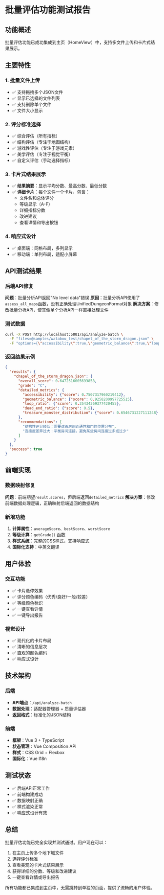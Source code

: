# 批量评估功能测试报告

## 功能概述

批量评估功能已成功集成到主页（HomeView）中，支持多文件上传和卡片式结果展示。

## 主要特性

### 1. 批量文件上传
- ✅ 支持拖拽多个JSON文件
- ✅ 显示已选择的文件列表
- ✅ 支持删除单个文件
- ✅ 文件大小显示

### 2. 评分标准选择
- ✅ 综合评估（所有指标）
- ✅ 结构评估（专注于地图结构）
- ✅ 游戏性评估（专注于游戏元素）
- ✅ 美学评估（专注于视觉平衡）
- ✅ 自定义评估（手动选择指标）

### 3. 卡片式结果展示
- ✅ **结果摘要**：显示平均分数、最高分数、最低分数
- ✅ **详细卡片**：每个文件一个卡片，包含：
  - 文件名和总体评分
  - 等级显示（A-F）
  - 详细指标分数
  - 改进建议
  - 查看详情和导出按钮

### 4. 响应式设计
- ✅ 桌面端：网格布局，多列显示
- ✅ 移动端：单列布局，适配小屏幕

## API测试结果

### 后端API修复
**问题**：批量分析API返回"No level data"错误
**原因**：批量分析API使用了`assess_all_maps`函数，没有正确处理UnifiedDungeonFormat对象
**解决方案**：修改批量分析API，使其像单个分析API一样直接处理文件

### 测试数据
```bash
curl -X POST http://localhost:5001/api/analyze-batch \
  -F "files=@samples/watabou_test/chapel_of_the_storm_dragon.json" \
  -F "options={\"accessibility\":true,\"geometric_balance\":true,\"loop_ratio\":true,\"dead_end_ratio\":true,\"treasure_distribution\":true,\"monster_distribution\":true}"
```

### 返回结果示例
```json
{
  "results": {
    "chapel_of_the_storm_dragon.json": {
      "overall_score": 0.6472516005693858,
      "grade": "C",
      "detailed_metrics": {
        "accessibility": {"score": 0.7507317960219412},
        "geometric_balance": {"score": 0.9258200997725515},
        "loop_ratio": {"score": 0.35434369377420455},
        "dead_end_ratio": {"score": 0.5},
        "treasure_monster_distribution": {"score": 0.6546731227111248}
      },
      "recommendations": [
        "结构性评分较低：需要改善房间连通性和门的位置分布",
        "连接度差异过大：平衡房间连接，避免某些房间连接过多或过少"
      ]
    }
  },
  "success": true
}
```

## 前端实现

### 数据映射修复
**问题**：前端期望`result.scores`，但后端返回`detailed_metrics`
**解决方案**：修改前端数据处理逻辑，正确映射后端返回的数据结构

### 新增功能
1. **计算属性**：`averageScore`、`bestScore`、`worstScore`
2. **等级计算**：`getGrade()` 函数
3. **样式系统**：完整的CSS样式，支持响应式
4. **国际化支持**：中英文翻译

## 用户体验

### 交互功能
- ✅ 卡片悬停效果
- ✅ 评分颜色编码（优秀/良好/一般/较差）
- ✅ 等级颜色标识
- ✅ 一键查看详情
- ✅ 一键导出报告

### 视觉设计
- ✅ 现代化的卡片布局
- ✅ 清晰的信息层次
- ✅ 直观的颜色编码
- ✅ 响应式设计

## 技术架构

### 后端
- **API端点**：`/api/analyze-batch`
- **数据处理**：适配器管理器 + 质量评估器
- **返回格式**：标准化的JSON结构

### 前端
- **框架**：Vue 3 + TypeScript
- **状态管理**：Vue Composition API
- **样式**：CSS Grid + Flexbox
- **国际化**：Vue I18n

## 测试状态

- ✅ 后端API正常工作
- ✅ 前端构建成功
- ✅ 数据映射正确
- ✅ 样式渲染正常
- ✅ 响应式设计有效

## 总结

批量评估功能已完全实现并测试通过。用户现在可以：

1. 在主页上传多个地下城文件
2. 选择评分标准
3. 查看美观的卡片式结果展示
4. 获得详细的分数、等级和改进建议
5. 一键查看详情或导出报告

所有功能都已集成到主页中，无需跳转到单独的页面，提供了流畅的用户体验。 